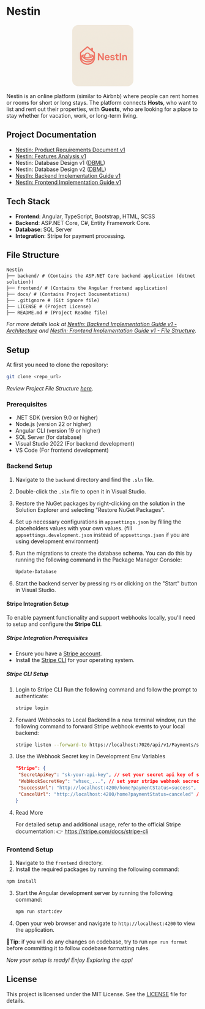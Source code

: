 # Nestin

<div align="center">
  <img src="./imgs/logo.png" alt="Nestin Logo" width="160" style="border-radius: 1rem;" />
</div>

Nestin is an online platform (similar to Airbnb) where people can rent homes or rooms for short or long stays. The platform connects **Hosts**, who want to list and rent out their properties, with **Guests**, who are looking for a place to stay whether for vacation, work, or long-term living.

## Project Documentation

- [Nestin: Product Requirements Document v1](./docs/nestin-prd-v1.md)
- [Nestin: Features Analysis v1](./docs/nestin-features-analysis-v1.md)
- Nestin: Database Design v1 ([DBML](./docs/db-design-v1.dbml))
- Nestin: Database Design v2 ([DBML](./docs/db-design-v2.dbml))
- [NestIn: Backend Implementation Guide v1](./docs/backend-implementation-guide-v1.md)
- [NestIn: Frontend Implementation Guide v1](./docs/nestin-frontend-implementation-guide-v1.md)

## Tech Stack

- **Frontend**: Angular, TypeScript, Bootstrap, HTML, SCSS
- **Backend**: ASP.NET Core, C#, Entity Framework Core.
- **Database**: SQL Server
- **Integration**: Stripe for payment processing.

## File Structure

```plaintext
Nestin
├── backend/ # (Contains the ASP.NET Core backend application (dotnet solution))
├── frontend/ # (Contains the Angular frontend application)
├── docs/ # (Contains Project Documentations)
├── .gitignore # (Git ignore file)
├── LICENSE # (Project License)
├── README.md # (Project Readme file)
```

_For more details look at [NestIn: Backend Implementation Guide v1 - Architecture](./docs/backend-implementation-guide-v1.md#architecture) and [NestIn: Frontend Implementation Guide v1 - File Structure](./docs/nestin-frontend-implementation-guide-v1.md#file-structure)._

## Setup

At first you need to clone the repository:

```bash
git clone <repo_url>
```

_Review Project File Structure [here](#file-structure)_.

### Prerequisites

- .NET SDK (version 9.0 or higher)
- Node.js (version 22 or higher)
- Angular CLI (version 19 or higher)
- SQL Server (for database)
- Visual Studio 2022 (For backend development)
- VS Code (For frontend development)

### Backend Setup

1. Navigate to the `backend` directory and find the `.sln` file.
2. Double-click the `.sln` file to open it in Visual Studio.
3. Restore the NuGet packages by right-clicking on the solution in the Solution Explorer and selecting "Restore NuGet Packages".
4. Set up necessary configurations in `appsettings.json` by filling the placeholders values with your own values. (fill `appsettings.development.json` instead of `appsettings.json` if you are using development environment)
5. Run the migrations to create the database schema. You can do this by running the following command in the Package Manager Console:

   ```bash
   Update-Database
   ```

6. Start the backend server by pressing `F5` or clicking on the "Start" button in Visual Studio.

#### Stripe Integration Setup

To enable payment functionality and support webhooks locally, you'll need to setup and configure the **Stripe CLI**.

##### Stripe Integration Prerequisites

- Ensure you have a [Stripe account](https://dashboard.stripe.com/register).
- Install the [Stripe CLI](https://stripe.com/docs/stripe-cli) for your operating system.

##### Stripe CLI Setup

1. Login to Stripe CLI
   Run the following command and follow the prompt to authenticate:

   ```bash
   stripe login
   ```

2. Forward Webhooks to Local Backend
   In a new terminal window, run the following command to forward Stripe webhook events to your local backend:

   ```bash
   stripe listen --forward-to https://localhost:7026/api/v1/Payments/stripe/webhook
   ```

3. Use the Webhook Secret key in Development Env Variables

   ```json
   "Stripe": {
    "SecretApiKey": "sk-your-api-key", // set your secret api key of stripe here
    "WebHookSecretKey": "whsec_...", // set your stripe webhook secrect key
    "SuccessUrl": "http://localhost:4200/home?paymentStatus=success", // The page URL used to redirect to it on success
    "CancelUrl": "http://localhost:4200/home?paymentStatus=canceled" // The page URL used to redirect to it on cancel
   }
   ```

4. Read More

   For detailed setup and additional usage, refer to the official Stripe documentation:
   👉 https://stripe.com/docs/stripe-cli

### Frontend Setup

1. Navigate to the `frontend` directory.
2. Install the required packages by running the following command:

```bash
npm install
```

3. Start the Angular development server by running the following command:

   ```bash
   npm run start:dev
   ```

4. Open your web browser and navigate to `http://localhost:4200` to view the application.

**🌟Tip**: if you will do any changes on codebase, try to run `npm run format` before committing it to follow codebase formatting rules.

_Now your setup is ready! Enjoy Exploring the app!_

## License

This project is licensed under the MIT License. See the [LICENSE](LICENSE) file for details.
